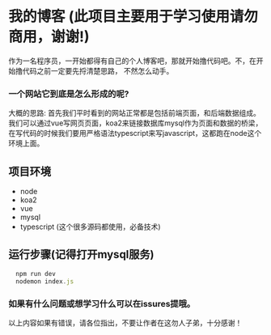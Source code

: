 # 我的博客 (此项目主要用于学习使用请勿商用，谢谢!)

作为一名程序员，一开始都得有自己的个人博客吧，那就开始撸代码吧。不，在开始撸代码之前一定要先捋清楚思路，
不然怎么动手。

### 一个网站它到底是怎么形成的呢?
大概的思路:
首先我们平时看到的网站正常都是包括前端页面，和后端数据组成。我们可以通过vue写网页页面，koa2来链接数据库mysql作为页面和数据的桥梁，在写代码的时候我们要用严格语法typescript来写javascript，这都跑在node这个环境上面。

## 项目环境
- node
- koa2
- vue
- mysql
- typescript (这个很多源码都使用，必备技术)

## 运行步骤(记得打开mysql服务)

```js
  npm run dev
  nodemon index.js
```
### 如果有什么问题或想学习什么可以在issures提哦。

以上内容如果有错误，请各位指出，不要让作者在这勿人子弟，十分感谢！
